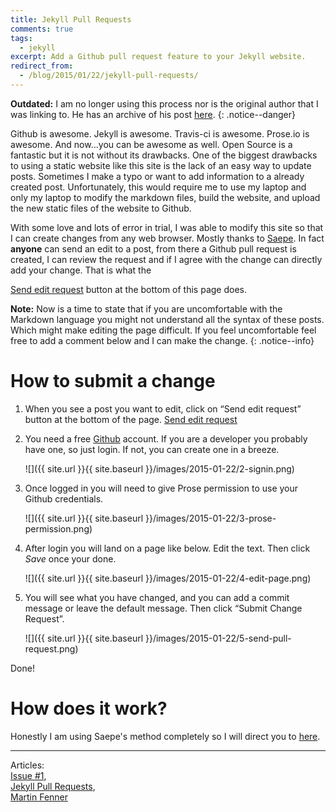 ```yaml
---
title: Jekyll Pull Requests
comments: true
tags: 
  - jekyll
excerpt: Add a Github pull request feature to your Jekyll website.
redirect_from:
  - /blog/2015/01/22/jekyll-pull-requests/
---
```


**Outdated:** I am no longer using this process nor is the original author that I was linking to. He has an archive of his post [here](https://github.com/brunosan/brunosan.eu/blob/main/_posts/blog/2012-07-01-jekyll-pull-requests.md).
{: .notice--danger}

Github is awesome. Jekyll is awesome. Travis-ci is awesome. Prose.io is awesome. And now...you can be awesome as well. Open Source is a fantastic but it is not without its drawbacks. One of the biggest drawbacks to using a static website like this site is the lack of an easy way to update posts. Sometimes I make a typo or want to add information to a already created post. Unfortunately, this would require me to use my laptop and only my laptop to modify the markdown files, build the website, and upload the new static files of the website to Github. 

With some love and lots of error in trial, I was able to modify this site so that I can create changes from any web browser. Mostly thanks to [Saepe](http://brunosan.eu/2012/07/01/jekyll-pull-requests/). In fact **anyone** can send an edit to a post, from there a Github pull request is created, I can review the request and if I agree with the change can directly add your change. That is what the 

<a id="pull-request-btn" class="btn btn-danger" href="">Send edit request</a>  button at the bottom of this page does.

**Note:** Now is a time to state that if you are uncomfortable with the Markdown language you might not understand all the syntax of these posts. Which might make editing the page difficult. If you feel uncomfortable feel free to add a comment below and I can make the change.
{: .notice--info}

# How to submit a change
1. When you see a post you want to edit, click on “Send edit request” button at the bottom of the page. <a id="pull-request-btn" class="btn btn-danger" href="">Send edit request</a> 

2. You need a free [Github](https://github.com) account. If you are a developer you probably have one, so just login. If not, you can create one in a breeze.

	![]({{ site.url }}{{ site.baseurl }}/images/2015-01-22/2-signin.png)

3. Once logged in you will need to give Prose permission to use your Github credentials. 

	![]({{ site.url }}{{ site.baseurl }}/images/2015-01-22/3-prose-permission.png)

4. After login you will land on a page like below. Edit the text. Then click *Save* once your done.

	![]({{ site.url }}{{ site.baseurl }}/images/2015-01-22/4-edit-page.png)
	
5. You will see what you have changed, and you can add a commit message or leave the default message. Then click “Submit Change Request”.

	![]({{ site.url }}{{ site.baseurl }}/images/2015-01-22/5-send-pull-request.png)

Done!

# How does it work?
Honestly I am using Saepe's method completely so I will direct you to [here](http://brunosan.eu/2012/07/01/jekyll-pull-requests/).

---

Articles:  
[Issue #1](https://github.com/clburlison/clburlison.github.io/issues/1),  
[Jekyll Pull Requests](http://brunosan.eu/2012/07/01/jekyll-pull-requests/),  
[Martin Fenner](http://blog.martinfenner.org/)
